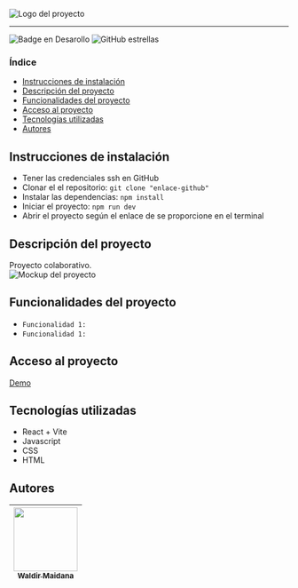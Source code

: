 ![Logo del proyecto](ubicación)  

<hr />

![Badge en Desarollo](https://img.shields.io/badge/Estado-En%20desarrollo-green)
![GitHub estrellas](https://img.shields.io/github/stars/zidjian?style=social)  
### Índice  
- [Instrucciones de instalación](#Instrucciones-de-instalación) 
- [Descripción del proyecto](#Descripción-del-proyecto) 
- [Funcionalidades del proyecto](#Funcionalidades-del-proyecto)  
- [Acceso al proyecto](#Acceso-al-proyecto)  
- [Tecnologías utilizadas](#Tecnologías-utilizadas)  
- [Autores](#Autores)  
## Instrucciones de instalación
- Tener las credenciales ssh en GitHub
- Clonar el el repositorio: `git clone "enlace-github"` 
- Instalar las dependencias: `npm install` 
- Iniciar el proyecto: `npm run dev` 
- Abrir el proyecto según el enlace de se proporcione en el terminal 
## Descripción del proyecto  
Proyecto colaborativo.  
![Mockup del proyecto]()   
## Funcionalidades del proyecto 
- `Funcionalidad 1:`
- `Funcionalidad 1:`
## Acceso al proyecto
[Demo](https://aluraflix-phi-five.vercel.app/)
## Tecnologías utilizadas
- React + Vite
- Javascript
- CSS
- HTML
## Autores
| [<img src='https://www.github.com/zidjian.png' width=115><br><sub>Waldir Maidana </sub>](https://github.com/zidjian) |
| :---: |